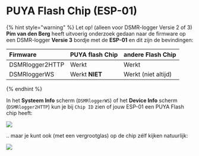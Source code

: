 # PUYA Flash Chip \(ESP-01\)

{% hint style="warning" %}
Let op! \(alleen voor DSMR-logger Versie 2 of 3\)  
**Pim van den Berg** heeft uitvoerig onderzoek gedaan naar de firmware op een DSMR-logger **Versie 3** bordje met de **ESP-01** en dit zijn de bevindingen:

| Firmware | PUYA flash Chip | andere Flash Chip |
| :--- | :--- | :--- |
| DSMRlogger2HTTP | Werkt | Werkt |
| DSMRloggerWS | Werkt **NIET** | Werkt \(niet altijd\) |
{% endhint %}

In het **Systeem Info** scherm \(`DSMRloggerWS`\) of het **Device Info** scherm \(`DSMRlogger2HTTP`\) kun je bij `Chip ID` zien of jouw ESP-01 een PUYA Flash chip heeft:

![](https://mrwheel.github.io/DSMRloggerWS/img/DSMR-logger_PUYAchip.png)

.. maar je kunt ook \(met een vergrootglas\) op de chip zélf kijken natuurlijk:

![](https://mrwheel.github.io/DSMRloggerWS/img/PUYAflashChip.jpg)

